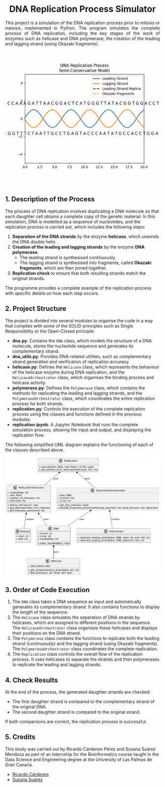 <h1 align="center">DNA Replication Process Simulator</h1>

<p align="justify">This project is a simulation of the DNA replication process prior to mitosis or meiosis, implemented in Python. The program simulates the complete process of DNA replication, including the key stages of the work of enzymes such as helicase and DNA polymerase, the creation of the leading and lagging strand (using Okazaki fragments).</p>

<br>
<p align="center"><img src="./images/animation.gif" width="500" /></p>

<br>

## 1. Description of the Process
The process of DNA replication involves duplicating a DNA molecule so that each daughter cell obtains a complete copy of the genetic material. In this simulation, DNA is modelled as a sequence of nucleotides, and the replication process is carried out, which includes the following steps:
1. **Separation of the DNA strands** by the enzyme **helicase**, which unwinds the DNA double helix.
2. **Creation of the leading and lagging strands** by the enzyme **DNA polymerase**:
   - The leading strand is synthesised continuously.
   - The lagging strand is synthesised into fragments, called **Okazaki fragments**, which are then joined together.
3. **Replication check** to ensure that both resulting strands match the original strands.

The programme provides a complete example of the replication process with specific details on how each step occurs.

## 2. Project Structure
The project is divided into several modules to organise the code in a way that complies with some of the SOLID principles such as Single Responsibility or the Open-Closed principle:
- **dna.py**: Contains the `DNA` class, which models the structure of a DNA molecule, stores the nucleotide sequence and generates its complementary strand.
- **dna_utils.py**: Provides DNA-related utilities, such as complementary strand generation and verification of replication accuracy.
- **helicase.py**: Defines the `Helicase` class, which represents the behaviour of the helicase enzyme during DNA replication, and the `HelicaseOrchestrator` class, which organises the binding process and helicase activity.
- **polymerase.py**: Defines the `Polymerase` class, which contains the methods for replicating the leading and lagging strands, and the `PolymeraseOrchestrator` class, which coordinates the entire replication process for both strands.
- **replication.py**: Controls the execution of the complete replication process using the classes and functions defined in the previous modules.
- **replication.ipynb**: A Jupyter Notebook that runs the complete simulation process, allowing file input and output, and displaying the replication flow.

The following simplified UML diagram explains the functioning of each of the classes described above.
<div align="center">
    <img src="./images/uml_scheme.png" alt="UML Scheme" width="600" />
</div>

## 3. Order of Code Execution
1. The `DNA` class takes a DNA sequence as input and automatically generates its complementary strand. It also contains functions to display the length of the sequence.
2. The `Helicase` class simulates the separation of DNA strands by helicases, which are assigned to different positions in the sequence. The `HelicaseOrchestrator` class organises these helicases and displays their positions on the DNA strand.
3. The `Polymerase` class contains the functions to replicate both the leading strand (continuously) and the lagging strand (using Okazaki fragments). The `PolymeraseOrchestrator` class coordinates the complete replication.
4. The `Replication` class controls the overall flow of the replication process. It uses helicases to separate the strands and then polymerases to replicate the leading and lagging strands.

## 4. Check Results
At the end of the process, the generated daughter strands are checked:
- The first daughter strand is compared to the complementary strand of the original DNA.
- The second daughter strand is compared to the original strand.

If both comparisons are correct, the replication process is successful.

## 5. Credits
This study was carried out by Ricardo Cárdenes Pérez and Susana Suárez Mendoza as part of an internship for the Bioinformatics course taught in the Data Science and Engineering degree at the University of Las Palmas de Gran Canaria.
- [Ricardo Cárdenes](https://github.com/ricardocardn)
- [Susana Suárez](https://github.com/susanasrez)
